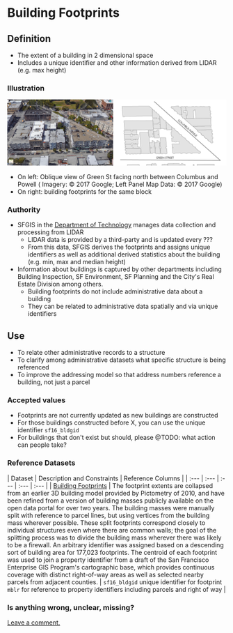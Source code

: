 # Building Footprints

## Definition

* The extent of a building in 2 dimensional space
* Includes a unique identifier and other information derived from LIDAR (e.g. max height)

### Illustration

![Building footprints are the extent or envelope of a building structure. Here they are pictured in 3D and 2D for the same block on Green Street. ](/assets/footprints.png)

* On left: Oblique view of Green St facing north between Columbus and Powell ( Imagery: &copy; 2017 Google; Left Panel Map Data: &copy; 2017 Google)
* On right: building footprints for the same block

### Authority

* SFGIS in the [Department of Technology](https://tech.sfgov.org/) manages data collection and processing from LIDAR
  * LIDAR data is provided by a third-party and is updated every ???
  * From this data, SFGIS derives the footprints and assigns unique identifiers as well as additional derived statistics about the building (e.g. min, max and median height)
* Information about buildings is captured by other departments including Building Inspection, SF Environment, SF Planning and the City's Real Estate Division among others.
  * Building footprints do not include administrative data about a building
  * They can be related to administrative data spatially and via unique identifiers

## Use

* To relate other administrative records to a structure
* To clarify among administrative datasets what specific structure is being referenced
* To improve the addressing model so that address numbers reference a building, not just a parcel

### Accepted values

* Footprints are not currently updated as new buildings are constructed
* For those buildings constructed before X, you can use the unique identifier `sf16_bldgid`
* For buildings that don't exist but should, please @TODO: what action can people take?

### Reference Datasets

| Dataset | Description and Constraints | Reference Columns |
| :--- | :--- | :--- | :--- | :--- |
| [Building Footprints](https://data.sfgov.org/Housing-and-Buildings/Building-Footprints/72ai-zege) | The footprint extents are collapsed from an earlier 3D building model provided by Pictometry of 2010, and have been refined from a version of building masses publicly available on the open data portal for over two years. The building masses were manually split with reference to parcel lines, but using vertices from the building mass wherever possible. These split footprints correspond closely to individual structures even where there are common walls; the goal of the splitting process was to divide the building mass wherever there was likely to be a firewall. An arbitrary identifier was assigned based on a descending sort of building area for 177,023 footprints. The centroid of each footprint was used to join a property identifier from a draft of the San Francisco Enterprise GIS Program's cartographic base, which provides continuous coverage with distinct right-of-way areas as well as selected nearby parcels from adjacent counties. | `sf16_bldgid` unique identifier for footprint <br> `mblr` for reference to property identifiers including parcels and right of way  |

### Is anything wrong, unclear, missing?

[Leave a comment.](https://github.com/DataSF/draft-publishing-standards/issues/new?title=Comment:Building-Footprints&body=Comment:Building-Footprints)